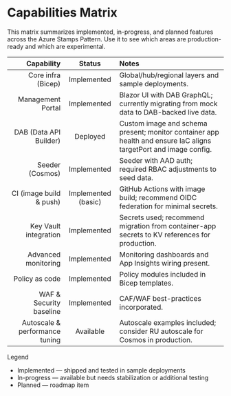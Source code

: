 # Capabilities Matrix

This matrix summarizes implemented, in-progress, and planned features across the Azure Stamps Pattern. Use it to see which areas are production-ready and which are experimental.

| Capability | Status | Notes |
|-----------:|:------:|:-----|
| Core infra (Bicep) | Implemented | Global/hub/regional layers and sample deployments. |
| Management Portal | Implemented | Blazor UI with DAB GraphQL; currently migrating from mock data to DAB-backed live data. |
| DAB (Data API Builder) | Deployed | Custom image and schema present; monitor container app health and ensure IaC aligns targetPort and image config. |
| Seeder (Cosmos) | Implemented | Seeder with AAD auth; required RBAC adjustments to seed data. |
| CI (image build & push) | Implemented (basic) | GitHub Actions with image build; recommend OIDC federation for minimal secrets. |
| Key Vault integration | Implemented | Secrets used; recommend migration from container-app secrets to KV references for production. |
| Advanced monitoring | Implemented | Monitoring dashboards and App Insights wiring present. |
| Policy as code | Implemented | Policy modules included in Bicep templates.
| WAF & Security baseline | Implemented | CAF/WAF best-practices incorporated.
| Autoscale & performance tuning | Available | Autoscale examples included; consider RU autoscale for Cosmos in production.

Legend

- Implemented — shipped and tested in sample deployments
- In-progress — available but needs stabilization or additional testing
- Planned — roadmap item




